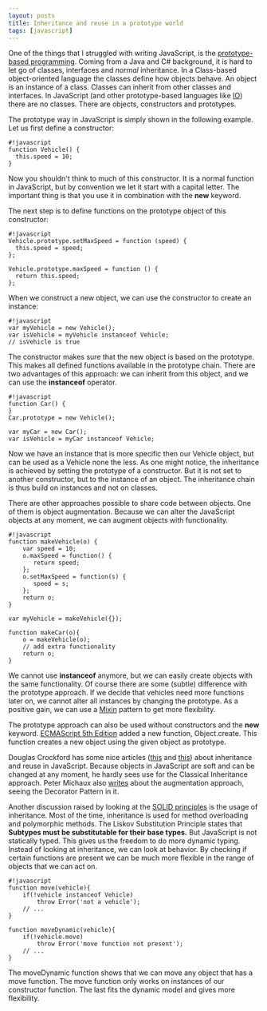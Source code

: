 ```yaml
---
layout: posts
title: Inheritance and reuse in a prototype world
tags: [javascript]
---
```

One of the things that I struggled with writing JavaScript, is the [prototype-based programming][1]. Coming from a Java and C# background, it is hard to let go of classes, interfaces and _normal_ inheritance. In a Class-based object-oriented language the classes define how objects behave. An object is an instance of a class. Classes can inherit from other classes and interfaces. In JavaScript (and other prototype-based languages like [IO][2]) there are no classes. There are objects, constructors and prototypes.

The prototype way in JavaScript is simply shown in the following example.
Let us first define a constructor:

    #!javascript
    function Vehicle() {
      this.speed = 10;
    }
    
Now you shouldn't think to much of this constructor. It is a normal function in JavaScript, but by convention we let it start with a capital letter. The important thing is that you use it in combination with the __new__ keyword. 

The next step is to define functions on the prototype object of this constructor:

    #!javascript
    Vehicle.prototype.setMaxSpeed = function (speed) {
      this.speed = speed;
    };
    
    Vehicle.prototype.maxSpeed = function () {
      return this.speed;
    };
    
When we construct a new object, we can use the constructor to create an instance:

    #!javascript
    var myVehicle = new Vehicle();
    var isVehicle = myVehicle instanceof Vehicle; 
    // isVehicle is true
    
The constructor makes sure that the new object is based on the prototype. This makes all defined functions available in the prototype chain. There are two advantages of this approach: we can inherit from this object, and we can use the __instanceof__ operator.

    #!javascript
    function Car() {
    }
    Car.prototype = new Vehicle();
    
    var myCar = new Car();
    var isVehicle = myCar instanceof Vehicle;

Now we have an instance that is more specific then our Vehicle object, but can be used as a Vehicle none the less. As one might notice, the inheritance is achieved by setting the prototype of a constructor. But it is not set to another constructor, but to the instance of an object. The inheritance chain is thus build on instances and not on classes.

There are other approaches possible to share code between objects. One of them is object augmentation. Because we can alter the JavaScript objects at any moment, we can augment objects with functionality.

    #!javascript
    function makeVehicle(o) {
        var speed = 10;
        o.maxSpeed = function() {
           return speed;
        };
        o.setMaxSpeed = function(s) {
           speed = s;
        };
        return o;
    }
    
    var myVehicle = makeVehicle({});
    
    function makeCar(o){
        o = makeVehicle(o);
        // add extra functionality
        return o;
    }
    
We cannot use __instanceof__ anymore, but we can easily create objects with the same functionality. Of course there are some (subtle) difference with the prototype approach. If we decide that vehicles need more functions later on, we cannot alter all instances by changing the prototype. As a positive gain, we can use a [Mixin][7] pattern to get more flexibility.

The prototype approach can also be used without constructors and the __new__ keyword. [ECMAScript 5th Edition][3] added a new function, Object.create. This function creates a new object using the given object as prototype.

Douglas Crockford has some nice articles ([this][4] and [this][5]) about inheritance and reuse in JavaScript. Because objects in JavaScript are soft and can be changed at any moment, he hardly sees use for the Classical Inheritance approach.
Peter Michaux also [writes][8] about the augmentation approach, seeing the Decorator Pattern in it.

Another discussion raised by looking at the [SOLID principles][6] is the usage of inheritance. Most of the time, inheritance is used for method overloading and polymorphic methods. The Liskov Substitution Principle states that __Subtypes must be substitutable for their base types.__ But JavaScript is not statically typed. This gives us the freedom to do more dynamic typing. Instead of looking at inheritance, we can look at behavior. By checking if certain functions are present we can be much more flexible in the range of objects that we can act on.

    #!javascript
    function move(vehicle){
        if(!vehicle instanceof Vehicle)
            throw Error('not a vehicle');
        // ...
    }
    
    function moveDynamic(vehicle){
        if(!vehicle.move)
            throw Error('move function not present');
        // ...
    }

The moveDynamic function shows that we can move any object that has a move function. The move function only works on instances of our constructor function. The last fits the dynamic model and gives more flexibility.

[9]: http://stackoverflow.com/questions/2271166/when-should-you-use-prototype-during-object-augmentation-in-javascript]
[1]: http://en.wikipedia.org/wiki/Prototype-based_programming
[2]: http://iolanguage.com/
[3]: https://developer.mozilla.org/en/JavaScript/Reference/Global_Objects/Object/create
[4]: http://javascript.crockford.com/prototypal.html
[5]: http://www.crockford.com/javascript/inheritance.html
[6]: http://freshbrewedcode.com/derekgreer/2011/12/31/solid-javascript-the-liskov-substitution-principle/
[7]: http://en.wikipedia.org/wiki/Mixin
[8]: http://michaux.ca/articles/javascript-oop-encapsulation-durable-objects-parasitic-inheritance-and-the-decorator-pattern